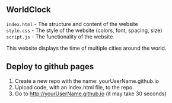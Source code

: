 WorldClock
-------------------------------------

`index.html` - The structure and content of the website  
`style.css` - The style of the website (colors, font, spacing, size)  
`script.js` - The functionality of the website

This website displays the time of multiple cities around the world.

## Deploy to github pages
1. Create a new repo with the name: yourUserName.github.io
2. Upload code, with an index.html file, to the repo
3. Go to http://yourUserName.github.io (it may take 30 seconds)
